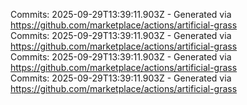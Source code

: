 Commits: 2025-09-29T13:39:11.903Z - Generated via https://github.com/marketplace/actions/artificial-grass
<br>
Commits: 2025-09-29T13:39:11.903Z - Generated via https://github.com/marketplace/actions/artificial-grass
<br>
Commits: 2025-09-29T13:39:11.903Z - Generated via https://github.com/marketplace/actions/artificial-grass
<br>
Commits: 2025-09-29T13:39:11.903Z - Generated via https://github.com/marketplace/actions/artificial-grass
<br>
